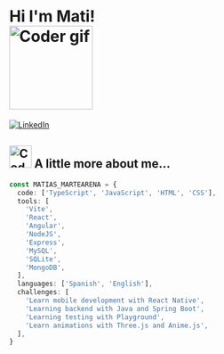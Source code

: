 # Hi I'm Mati! <img style="display: block;" src="https://media2.giphy.com/media/v1.Y2lkPTc5MGI3NjExcjE0cjJydWpkNjUwaTB3a3U2a3d0cTBudmhteHRxaXk5M2p2OTU5NCZlcD12MV9pbnRlcm5hbF9naWZfYnlfaWQmY3Q9dHM/qEqiI3Oq7vBkoE236M/100.webp" alt="Coder gif" width="150" height="auto" />

[![LinkedIn](https://img.shields.io/badge/LinkedIn-MatiasMartearena-blue)](https://www.linkedin.com/in/matias-martearena/)

## <img src="https://media4.giphy.com/media/v1.Y2lkPTc5MGI3NjExYXhqbGNuN2IzNWo2M3JhcGZ6aWFoY2R6aHMxZ3J4cXRoMzhqYXFtcyZlcD12MV9pbnRlcm5hbF9naWZfYnlfaWQmY3Q9cw/Zebztgv7jmkoLe1DoY/giphy.webp" alt="Coder gif" width="40" height="auto" /> A little more about me...

```typescript
const MATIAS_MARTEARENA = {
  code: ['TypeScript', 'JavaScript', 'HTML', 'CSS'],
  tools: [
    'Vite',
    'React',
    'Angular',
    'NodeJS',
    'Express',
    'MySQL',
    'SQLite',
    'MongoDB',
  ],
  languages: ['Spanish', 'English'],
  challenges: [
    'Learn mobile development with React Native',
    'Learning backend with Java and Spring Boot',
    'Learning testing with Playground',
    'Learn animations with Three.js and Anime.js',
  ],
}
```
